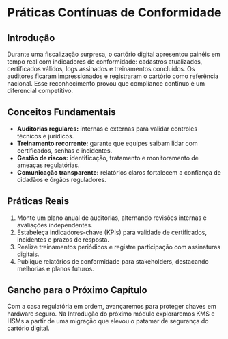 # Práticas Contínuas de Conformidade

## Introdução

Durante uma fiscalização surpresa, o cartório digital apresentou painéis em tempo real com indicadores de conformidade: cadastros atualizados, certificados válidos, logs assinados e treinamentos concluídos. Os auditores ficaram impressionados e registraram o cartório como referência nacional. Esse reconhecimento provou que compliance contínuo é um diferencial competitivo.

## Conceitos Fundamentais

- **Auditorias regulares:** internas e externas para validar controles técnicos e jurídicos.
- **Treinamento recorrente:** garante que equipes saibam lidar com certificados, senhas e incidentes.
- **Gestão de riscos:** identificação, tratamento e monitoramento de ameaças regulatórias.
- **Comunicação transparente:** relatórios claros fortalecem a confiança de cidadãos e órgãos reguladores.

## Práticas Reais

1. Monte um plano anual de auditorias, alternando revisões internas e avaliações independentes.
2. Estabeleça indicadores-chave (KPIs) para validade de certificados, incidentes e prazos de resposta.
3. Realize treinamentos periódicos e registre participação com assinaturas digitais.
4. Publique relatórios de conformidade para stakeholders, destacando melhorias e planos futuros.

## Gancho para o Próximo Capítulo

Com a casa regulatória em ordem, avançaremos para proteger chaves em hardware seguro. Na Introdução do próximo módulo exploraremos KMS e HSMs a partir de uma migração que elevou o patamar de segurança do cartório digital.

